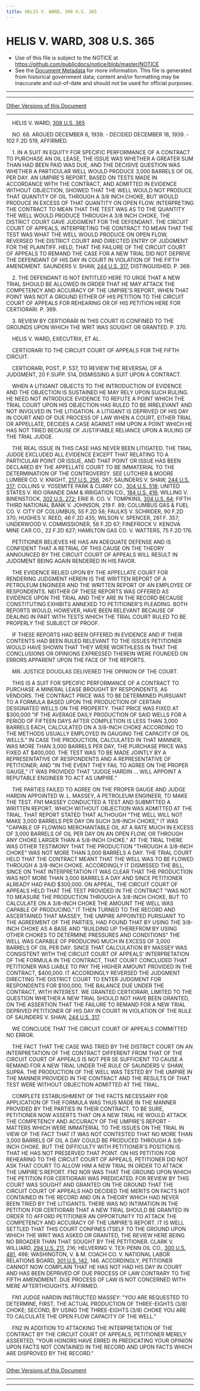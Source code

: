 ```yaml
---
title: HELIS V. WARD, 308 U.S. 365
---
```


# HELIS V. WARD, 308 U.S. 365

* Use of this file is subject to the NOTICE at https://github.com/publicdocs/notice/blob/master/NOTICE
* See the [Document Metadata](../../../index.md) for more information.
  This file is generated from historical government data; content and/or formatting may be inaccurate and out-of-date and should not be used for official purposes.

----------
----------

[Other Versions of this Document](https://publicdocs.github.io/go/links?ns=uslm-x&ref=%2Fus%2Fcourts%2Fscotus%2FusReporter%2F308%2F365)

----------

    HELIS V. WARD, [308 U.S. 365][/us/courts/scotus/usReporter/308/365]

    NO. 68.  ARGUED DECEMBER 6, 1939.  - DECIDED DECEMBER 18, 1939.  - 102 F.2D 519, AFFIRMED.

    1.  IN A SUIT IN EQUITY FOR SPECIFIC PERFORMANCE OF A CONTRACT TO PURCHASE AN OIL LEASE, THE ISSUE WAS WHETHER A GREATER SUM THAN HAD BEEN PAID WAS DUE, AND THE DECISIVE QUESTION WAS WHETHER A PARTICULAR WELL WOULD PRODUCE 3,000 BARRELS OF OIL PER DAY.  AN UMPIRE'S REPORT, BASED ON TESTS MADE IN ACCORDANCE WITH THE CONTRACT, AND ADMITTED IN EVIDENCE WITHOUT OBJECTION, SHOWED THAT THE WELL WOULD NOT PRODUCE THAT QUANTITY OF OIL THROUGH A 3/8 INCH CHOKE, BUT WOULD PRODUCE IN EXCESS OF THAT QUANTITY ON OPEN FLOW.  INTERPRETING THE CONTRACT TO MEAN THAT THE TEST WAS AS TO THE QUANTITY THE WELL WOULD PRODUCE THROUGH A 3/8 INCH CHOKE, THE DISTRICT COURT GAVE JUDGMENT FOR THE DEFENDANT.  THE CIRCUIT COURT OF APPEALS, INTERPRETING THE CONTRACT TO MEAN THAT THE TEST WAS WHAT THE WELL WOULD PRODUCE ON OPEN FLOW, REVERSED THE DISTRICT COURT AND DIRECTED ENTRY OF JUDGMENT FOR THE PLAINTIFF.  HELD, THAT THE FAILURE OF THE CIRCUIT COURT OF APPEALS TO REMAND THE CASE FOR A NEW TRIAL DID NOT DEPRIVE THE DEFENDANT OF HIS DAY IN COURT IN VIOLATION OF THE FIFTH AMENDMENT.  SAUNDERS V. SHAW, [244 U.S. 317][/us/courts/scotus/usReporter/244/317], DISTINGUISHED.  P. 369.

    2.  THE DEFENDANT IS NOT ENTITLED HERE TO URGE THAT A NEW TRIAL SHOULD BE ALLOWED IN ORDER THAT HE MAY ATTACK THE COMPETENCY AND ACCURACY OF THE UMPIRE'S REPORT, WHEN THAT POINT WAS NOT A GROUND EITHER OF HIS PETITION TO THE CIRCUIT COURT OF APPEALS FOR REHEARING OR OF HIS PETITION HERE FOR CERTIORARI.  P. 369.

    3.  REVIEW BY CERTIORARI IN THIS COURT IS CONFINED TO THE GROUNDS UPON WHICH THE WRIT WAS SOUGHT OR GRANTED.  P. 370.

    HELIS V. WARD, EXECUTRIX, ET AL.

    CERTIORARI TO THE CIRCUIT COURT OF APPEALS FOR THE FIFTH CIRCUIT.

    CERTIORARI, POST, P. 537, TO REVIEW THE REVERSAL OF A JUDGMENT, 20 F.SUPP.  514, DISMISSING A SUIT UPON A CONTRACT.

    WHEN A LITIGANT OBJECTS TO THE INTRODUCTION OF EVIDENCE AND THE OBJECTION IS SUSTAINED HE MAY RELY UPON SUCH RULING.  HE NEED NOT INTRODUCE EVIDENCE TO REFUTE A POINT WHICH THE TRIAL COURT UPON HIS OBJECTION HAS RULED TO BE IRRELEVANT AND NOT INVOLVED IN THE LITIGATION.  A LITIGANT IS DEPRIVED OF HIS DAY IN COURT AND OF DUE PROCESS OF LAW WHEN A COURT, EITHER TRIAL OR APPELLATE, DECIDES A CASE AGAINST HIM UPON A POINT WHICH HE HAS NOT TRIED BECAUSE OF JUSTIFIABLE RELIANCE UPON A RULING OF THE TRIAL JUDGE.

    THE REAL ISSUE IN THIS CASE HAS NEVER BEEN LITIGATED.  THE TRIAL JUDGE EXCLUDED ALL EVIDENCE EXCEPT THAT RELATING TO A PARTICULAR POINT OR ISSUE, AND THAT POINT OR ISSUE HAS BEEN DECLARED BY THE APPELLATE COURT TO BE IMMATERIAL TO THE DETERMINATION OF THE CONTROVERSY.  SEE LUTCHER & MOORE LUMBER CO. V. KNIGHT, [217 U.S. 256][/us/courts/scotus/usReporter/217/256], 267; SAUNDERS V. SHAW, [244 U.S. 317][/us/courts/scotus/usReporter/244/317]; COLLINS V. YOSEMITE PARK & CURRY CO., [304 U.S. 518][/us/courts/scotus/usReporter/304/518]; UNITED STATES V. RIO GRANDE DAM & IRRIGATION CO., [184 U.S. 416][/us/courts/scotus/usReporter/184/416]; WILLING V. BINENSTOCK, [302 U.S. 272][/us/courts/scotus/usReporter/302/272]; ERIE R. CO. V. TOMPKINS, [304 U.S. 64][/us/courts/scotus/usReporter/304/64]; FIFTH THIRD NATIONAL BANK V. JOHNSON, 219 F. 89; COLUMBUS GAS & FUEL CO. V. CITY OF COLUMBUS, 55 F.2D 56; FAULKS V. SCHRIDER, 90 F.2D 370; HUGHES V. REED, 46 F.2D 435; WILSON V. SPENCER, 261 F. 357; UNDERWOOD V. COMMISSIONER, 56 F.2D 67; FINEFROCK V. KENOVA MINE CAR CO., 22 F.2D 627; HAMILTON GAS CO. V. WATTERS, 75 F.2D 176.

    PETITIONER BELIEVES HE HAS AN ADEQUATE DEFENSE AND IS CONFIDENT THAT A RETRIAL OF THIS CAUSE ON THE THEORY ANNOUNCED BY THE CIRCUIT COURT OF APPEALS WILL RESULT IN JUDGMENT BEING AGAIN RENDERED IN HIS FAVOR.

    THE EVIDENCE RELIED UPON BY THE APPELLATE COURT FOR RENDERING JUDGMENT HEREIN IS THE WRITTEN REPORT OF A PETROLEUM ENGINEER AND THE WRITTEN REPORT OF AN EMPLOYEE OF RESPONDENTS.  NEITHER OF THESE REPORTS WAS OFFERED AS EVIDENCE UPON THE TRIAL AND THEY ARE IN THE RECORD BECAUSE CONSTITUTING EXHIBITS ANNEXED TO PETITIONER'S PLEADING.  BOTH REPORTS WOULD, HOWEVER, HAVE BEEN RELEVANT BECAUSE OF DEALING IN PART WITH TESTS WHICH THE TRIAL COURT RULED TO BE PROPERLY THE SUBJECT OF PROOF.

    IF THESE REPORTS HAD BEEN OFFERED IN EVIDENCE AND IF THEIR CONTENTS HAD BEEN RULED RELEVANT TO THE ISSUES PETITIONER WOULD HAVE SHOWN THAT THEY WERE WORTHLESS IN THAT THE CONCLUSIONS OR OPINIONS EXPRESSED THEREIN WERE FOUNDED ON ERRORS APPARENT UPON THE FACE OF THE REPORTS.

    MR. JUSTICE DOUGLAS DELIVERED THE OPINION OF THE COURT.

    THIS IS A SUIT FOR SPECIFIC PERFORMANCE OF A CONTRACT TO PURCHASE A MINERAL LEASE BROUGHT BY RESPONDENTS, AS VENDORS.  THE CONTRACT PRICE WAS TO BE DETERMINED PURSUANT TO A FORMULA BASED UPON THE PRODUCTION OF CERTAIN DESIGNATED WELLS ON THE PROPERTY.  THAT PRICE WAS FIXED AT $300,000 "IF THE AVERAGE DAILY PRODUCTION OF SAID WELLS FOR A PERIOD OF FIFTEEN DAYS AFTER COMPLETION IS LESS THAN 3,000 BARRELS EACH, CALCULATED ON A 3/8-INCH CHOKE ACCORDING TO THE METHODS USUALLY EMPLOYED IN GAUGING THE CAPACITY OF OIL WELLS."  IN CASE THE PRODUCTION, CALCULATED IN THAT MANNER, WAS MORE THAN 3,000 BARRELS PER DAY, THE PURCHASE PRICE WAS FIXED AT $400,000.  THE TEST WAS TO BE MADE JOINTLY BY A REPRESENTATIVE OF RESPONDENTS AND A REPRESENTATIVE OF PETITIONER; AND "IN THE EVENT THEY FAIL TO AGREE ON THE PROPER GAUGE," IT WAS PROVIDED THAT "JUDGE HARDIN  ...  WILL APPOINT A REPUTABLE ENGINEER TO ACT AS UMPIRE."

    THE PARTIES FAILED TO AGREE ON THE PROPER GAUGE AND JUDGE HARDIN APPOINTED W. L. MASSEY, A PETROLEUM ENGINEER, TO MAKE THE TEST.  FN1 MASSEY CONDUCTED A TEST AND SUBMITTED A WRITTEN REPORT, WHICH WITHOUT OBJECTION WAS ADMITTED AT THE TRIAL.  THAT REPORT STATED THAT ALTHOUGH "THE WELL WILL NOT MAKE 3,000 BARRELS PER DAY ON SUCH 3/8-INCH CHOKE," IT WAS "CAPABLE OF FLOWING MERCHANTABLE OIL AT A RATE MUCH IN EXCESS OF 3,000 BARRELS OF OIL PER DAY ON AN OPEN FLOW, OR THROUGH ANY CHOKE LARGER THAN A 5/8-INCH CHOKE."  AT THE TRIAL THERE WAS OTHER TESTIMONY THAT THE PRODUCTION "THROUGH A 3/8-INCH CHOKE" WAS NOT MORE THAN 3,000 BARRELS A DAY.  THE TRIAL COURT HELD THAT THE CONTRACT MEANT THAT THE WELL WAS TO BE FLOWED THROUGH A 3/8-INCH CHOKE.  ACCORDINGLY IT DISMISSED THE BILL, SINCE ON THAT INTERPRETATION IT WAS CLEAR THAT THE PRODUCTION WAS NOT MORE THAN 3,000 BARRELS A DAY AND SINCE PETITIONER ALREADY HAD PAID $300,000.  ON APPEAL, THE CIRCUIT COURT OF APPEALS HELD THAT THE TEST PROVIDED IN THE CONTRACT "WAS NOT TO MEASURE THE PRODUCTION THROUGH A 3/8-INCH CHOKE, BUT TO CALCULATE ON A 3/8-INCH CHOKE THE AMOUNT THE WELL WAS CAPABLE OF PRODUCING."  IT THEN TURNED TO THE RECORD AND ASCERTAINED THAT MASSEY, THE UMPIRE APPOINTED PURSUANT TO THE AGREEMENT OF THE PARTIES, HAD FOUND THAT BY USING THE 3/8-INCH CHOKE AS A BASE AND "BUILDING UP THEREFROM BY USING OTHER CHOKES TO DETERMINE PRESSURES AND CONDITIONS" THE WELL WAS CAPABLE OF PRODUCING MUCH IN EXCESS OF 3,000 BARRELS OF OIL PER DAY.  SINCE THAT CALCULATION BY MASSEY WAS CONSISTENT WITH THE CIRCUIT COURT OF APPEALS' INTERPRETATION OF THE FORMULA IN THE CONTRACT, THAT COURT CONCLUDED THAT PETITIONER WAS LIABLE TO PAY THE HIGHER AMOUNT PROVIDED IN THE CONTRACT, $400,000.  IT ACCORDINGLY REVERSED THE JUDGMENT DIRECTING THE DISTRICT COURT TO ENTER JUDGMENT FOR RESPONDENTS FOR $100,000, THE BALANCE DUE UNDER THE CONTRACT, WITH INTEREST.  WE GRANTED CERTIORARI, LIMITED TO THE QUESTION WHETHER A NEW TRIAL SHOULD NOT HAVE BEEN GRANTED, ON THE ASSERTION THAT THE FAILURE TO REMAND FOR A NEW TRIAL DEPRIVED PETITIONER OF HIS DAY IN COURT IN VIOLATION OF THE RULE OF SAUNDERS V. SHAW, [244 U.S. 317][/us/courts/scotus/usReporter/244/317].

    WE CONCLUDE THAT THE CIRCUIT COURT OF APPEALS COMMITTED NO ERROR.

    THE FACT THAT THE CASE WAS TRIED BY THE DISTRICT COURT ON AN INTERPRETATION OF THE CONTRACT DIFFERENT FROM THAT OF THE CIRCUIT COURT OF APPEALS IS NOT PER SE SUFFICIENT TO CAUSE A REMAND FOR A NEW TRIAL UNDER THE RULE OF SAUNDERS V. SHAW, SUPRA.  THE PRODUCTION OF THE WELL WAS TESTED BY THE UMPIRE IN THE MANNER PROVIDED IN THE CONTRACT AND THE RESULTS OF THAT TEST WERE WITHOUT OBJECTION ADMITTED AT THE TRIAL.

    COMPLETE ESTABLISHMENT OF THE FACTS NECESSARY FOR APPLICATION OF THE FORMULA WAS THUS MADE IN THE MANNER PROVIDED BY THE PARTIES IN THEIR CONTRACT.  TO BE SURE, PETITIONER NOW ASSERTS THAT ON A NEW TRIAL HE WOULD ATTACK THE COMPETENCY AND ACCURACY OF THE UMPIRE'S REPORT - MATTERS WHICH WERE IMMATERIAL TO THE ISSUES ON THE TRIAL IN VIEW OF THE FACT THAT IT WAS NOT CONTESTED THAT NO MORE THAN 3,000 BARRELS OF OIL A DAY COULD BE PRODUCED THROUGH A 3/8-INCH CHOKE.  BUT THE DIFFICULTY WITH PETITIONER'S POSITION IS THAT HE HAS NOT PRESERVED THAT POINT.  ON HIS PETITION FOR REHEARING TO THE CIRCUIT COURT OF APPEALS, PETITIONER DID NOT ASK THAT COURT TO ALLOW HIM A NEW TRIAL IN ORDER TO ATTACK THE UMPIRE'S REPORT.  FN2  NOR WAS THAT THE GROUND UPON WHICH THE PETITION FOR CERTIORARI WAS PREDICATED.  FOR REVIEW BY THIS COURT WAS SOUGHT AND GRANTED ON THE GROUND THAT THE CIRCUIT COURT OF APPEALS HAD DECIDED THE MERITS ON FACTS NOT CONTAINED IN THE RECORD AND ON A THEORY WHICH HAD NEVER BEEN TRIED BY THE LITIGANTS.  THERE WAS NO INTIMATION IN THE PETITION FOR CERTIORARI THAT A NEW TRIAL SHOULD BE GRANTED IN ORDER TO AFFORD PETITIONER AN OPPORTUNITY TO ATTACK THE COMPETENCY AND ACCURACY OF THE UMPIRE'S REPORT.  IT IS WELL SETTLED THAT THIS COURT CONFINES ITSELF TO THE GROUND UPON WHICH THE WRIT WAS ASKED OR GRANTED, THE REVIEW HERE BEING NO BROADER THAN THAT SOUGHT BY THE PETITIONER.  CLARK V. WILLIARD, [294 U.S. 211][/us/courts/scotus/usReporter/294/211], 216; HELVERING V. TEX-PENN OIL CO., [300 U.S. 481][/us/courts/scotus/usReporter/300/481], 498; WASHINGTON, V. & M. COACH CO. V. NATIONAL LABOR RELATIONS BOARD, [301 U.S. 142][/us/courts/scotus/usReporter/301/142], 146.  ACCORDINGLY, PETITIONER CANNOT NOW COMPLAIN THAT HE HAS NOT HAD HIS DAY IN COURT AND HAS BEEN DEPRIVED OF DUE PROCESS OF LAW CONTRARY TO THE FIFTH AMENDMENT.  DUE PROCESS OF LAW IS NOT CONCERNED WITH MERE AFTERTHOUGHTS.  AFFIRMED.

    FN1  JUDGE HARDIN INSTRUCTED MASSEY:  "YOU ARE REQUESTED TO DETERMINE, FIRST, THE ACTUAL PRODUCTION OF THREE-EIGHTS (3/8) CHOKE; SECOND, BY USING THE THREE-EIGHTS (3/8) CHOKE YOU ARE TO CALCULATE THE OPEN FLOW CAPACITY OF THE WELL."

    FN2  IN ADDITION TO ATTACKING THE INTERPRETATION OF THE CONTRACT BY THE CIRCUIT COURT OF APPEALS, PETITIONER MERELY ASSERTED, "YOUR HONORS HAVE ERRED IN PREDICATING YOUR OPINION UPON FACTS NOT CONTAINED IN THE RECORD AND UPON FACTS WHICH ARE DISPROVED BY THE RECORD."

----------

[Other Versions of this Document](https://publicdocs.github.io/go/links?ns=uslm-x&ref=%2Fus%2Fcourts%2Fscotus%2FusReporter%2F308%2F365)

----------
----------

[/us/courts/scotus/usReporter/308/365]: https://publicdocs.github.io/go/links?ns=uslm-x&ref=%2Fus%2Fcourts%2Fscotus%2FusReporter%2F308%2F365
[/us/courts/scotus/usReporter/244/317]: https://publicdocs.github.io/go/links?ns=uslm-x&ref=%2Fus%2Fcourts%2Fscotus%2FusReporter%2F244%2F317
[/us/courts/scotus/usReporter/217/256]: https://publicdocs.github.io/go/links?ns=uslm-x&ref=%2Fus%2Fcourts%2Fscotus%2FusReporter%2F217%2F256
[/us/courts/scotus/usReporter/244/317]: https://publicdocs.github.io/go/links?ns=uslm-x&ref=%2Fus%2Fcourts%2Fscotus%2FusReporter%2F244%2F317
[/us/courts/scotus/usReporter/304/518]: https://publicdocs.github.io/go/links?ns=uslm-x&ref=%2Fus%2Fcourts%2Fscotus%2FusReporter%2F304%2F518
[/us/courts/scotus/usReporter/184/416]: https://publicdocs.github.io/go/links?ns=uslm-x&ref=%2Fus%2Fcourts%2Fscotus%2FusReporter%2F184%2F416
[/us/courts/scotus/usReporter/302/272]: https://publicdocs.github.io/go/links?ns=uslm-x&ref=%2Fus%2Fcourts%2Fscotus%2FusReporter%2F302%2F272
[/us/courts/scotus/usReporter/304/64]: https://publicdocs.github.io/go/links?ns=uslm-x&ref=%2Fus%2Fcourts%2Fscotus%2FusReporter%2F304%2F64
[/us/courts/scotus/usReporter/244/317]: https://publicdocs.github.io/go/links?ns=uslm-x&ref=%2Fus%2Fcourts%2Fscotus%2FusReporter%2F244%2F317
[/us/courts/scotus/usReporter/294/211]: https://publicdocs.github.io/go/links?ns=uslm-x&ref=%2Fus%2Fcourts%2Fscotus%2FusReporter%2F294%2F211
[/us/courts/scotus/usReporter/300/481]: https://publicdocs.github.io/go/links?ns=uslm-x&ref=%2Fus%2Fcourts%2Fscotus%2FusReporter%2F300%2F481
[/us/courts/scotus/usReporter/301/142]: https://publicdocs.github.io/go/links?ns=uslm-x&ref=%2Fus%2Fcourts%2Fscotus%2FusReporter%2F301%2F142


